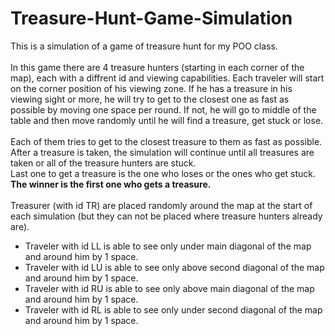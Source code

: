 # Treasure-Hunt-Game-Simulation
This is a simulation of a game of treasure hunt for my POO class.
<br/> <br/>In this game there are 4 treasure hunters (starting in each corner of the map), each with a diffrent id and viewing capabilities.
Each traveler will start on the corner position of his viewing zone. If he has a treasure in his viewing sight or more, he will try to get to the closest one 
as fast as possible by moving one space per round. If not, he will go to middle of the table and then move randomly until he will find a 
treasure, get stuck or lose.
<br/><br/>Each of them tries to get to the closest treasure to them as fast as possible. After a treasure is taken, the simulation will continue
until all treasures are taken or all of the treasure hunters are stuck.
<br/>Last one to get a treasure is the one who loses or the ones who get stuck.
<br/><b>The winner is the first one who gets a treasure.</b>
<br/><br/>Treasurer (with id TR) are placed randomly around the map at the start of each simulation (but they can not be placed where treasure
hunters already are).
<ul>
	<li>Traveler with id LL is able to see only under main diagonal of the map and around him by 1 space.</li>
	<li>Traveler with id LU is able to see only above second diagonal of the map and around him by 1 space.</li>
	<li>Traveler with id RU is able to see only above main diagonal of the map and around him by 1 space.</li>
	<li>Traveler with id RL is able to see only under second diagonal of the map and around him by 1 space.</li>
</ul>
